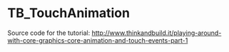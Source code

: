 TB_TouchAnimation
=================

Source code for the tutorial: http://www.thinkandbuild.it/playing-around-with-core-graphics-core-animation-and-touch-events-part-1